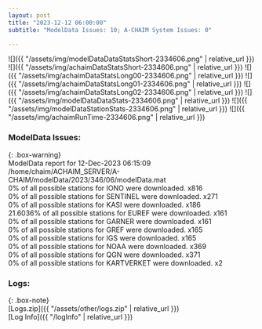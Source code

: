 ```yaml
---
layout: post
title: "2023-12-12 06:00:00"
subtitle: "ModelData Issues: 10; A-CHAIM System Issues: 0"

---
```


![]({{ "/assets/img/modelDataDataStatsShort-2334606.png" | relative_url }})
![]({{ "/assets/img/achaimDataStatsShort-2334606.png" | relative_url }})
![]({{ "/assets/img/achaimDataStatsLong00-2334606.png" | relative_url }})
![]({{ "/assets/img/achaimDataStatsLong01-2334606.png" | relative_url }})
![]({{ "/assets/img/achaimDataStatsLong02-2334606.png" | relative_url }})
![]({{ "/assets/img/modelDataDataStats-2334606.png" | relative_url }})
![]({{ "/assets/img/modelDataStationStats-2334606.png" | relative_url }})
![]({{ "/assets/img/achaimRunTime-2334606.png" | relative_url }})


### ModelData Issues:  
  
{: .box-warning}  
 ModelData report for 12-Dec-2023 06:15:09   
 /home/chaim/ACHAIM_SERVER/A-CHAIM/modelData/2023/346/06/modelData.mat   
 0% of all possible stations for IONO were downloaded. x816   
 0% of all possible stations for SENTINEL were downloaded. x271   
 0% of all possible stations for KASI were downloaded. x186   
 21.6036% of all possible stations for EUREF were downloaded. x161   
 0% of all possible stations for GARNER were downloaded. x161   
 0% of all possible stations for GREF were downloaded. x165   
 0% of all possible stations for IGS were downloaded. x165   
 0% of all possible stations for NOAA were downloaded. x369   
 0% of all possible stations for QGN were downloaded. x371   
 0% of all possible stations for KARTVERKET were downloaded. x2   
  


### Logs:  
  
{: .box-note}  
[Logs.zip]({{ "/assets/other/logs.zip" | relative_url }})  
[Log Info]({{ "/logInfo" | relative_url }})  
